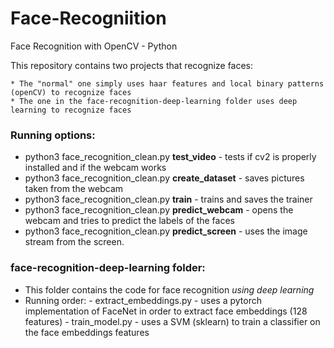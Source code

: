 # Face-Recogniition
Face Recognition with OpenCV - Python


This repository contains two projects that recognize faces:

    * The "normal" one simply uses haar features and local binary patterns (openCV) to recognize faces
    * The one in the face-recognition-deep-learning folder uses deep learning to recognize faces

### Running options:
  - python3 face_recognition_clean.py **test_video**  - tests if cv2 is properly installed and if the webcam works
  - python3 face_recognition_clean.py **create_dataset**   - saves pictures taken from the webcam
  - python3 face_recognition_clean.py **train**   - trains and saves the trainer
  - python3 face_recognition_clean.py **predict_webcam**   - opens the webcam and tries to predict the labels of the faces
  - python3 face_recognition_clean.py **predict_screen**   - uses the image stream from the screen.
  
### face-recognition-deep-learning folder:
  - This folder contains the code for face recognition *using deep learning*
  - Running order:
        - extract_embeddings.py - uses a pytorch implementation of FaceNet in order to extract face embeddings (128 features)
        - train_model.py - uses a SVM (sklearn) to train a classifier on the face embeddings features
        
